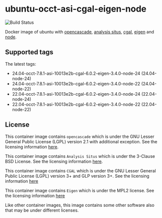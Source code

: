 # ubuntu-occt-asi-cgal-eigen-node

![Build Status](https://github.com/Michsior14/docker-3d-tools/actions/workflows/build-and-publish.yml/badge.svg)

Docker image of ubuntu with [opencascade](https://git.dev.opencascade.org/gitweb/?p=occt.git), [analysis situs](https://gitlab.com/ssv/AnalysisSitus), [cgal](https://github.com/CGAL/cgal), [eigen](https://eigen.tuxfamily.org/index.php?title=Main_Page) and [node](https://nodejs.org).

## Supported tags

The latest tags:

- 24.04-occt-7.8.1-asi-10013e2b-cgal-6.0.2-eigen-3.4.0-node-24 (24.04-node-24)
- 24.04-occt-7.8.1-asi-10013e2b-cgal-6.0.2-eigen-3.4.0-node-22 (24.04-node-22)
- 22.04-occt-7.8.1-asi-10013e2b-cgal-6.0.2-eigen-3.4.0-node-24 (22.04-node-24)
- 22.04-occt-7.8.1-asi-10013e2b-cgal-6.0.2-eigen-3.4.0-node-22 (22.04-node-22)

## License

This container image contains `opencascade` which is under the GNU Lesser General
Public License (LGPL) version 2.1 with additional exception. See the licensing
information [here](https://www.opencascade.com/content/licensing).

This container image contains `Analysis Situs` which is under the 3-Clause BSD License.
See the licensing information [here](https://gitlab.com/ssv/AnalysisSitus/-/blob/master/LICENSE).

This container image contains `CGAL` which is under the GNU Lesser General
Public License (LGPL) version 3+ and GLP version 3+. See the licensing
information [here](https://www.cgal.org/license.html)

This container image contains `Eigen` which is under the MPL2 license. See the licensing
information [here](https://www.mozilla.org/en-US/MPL/2.0/FAQ/)

Like other container images, this image contains some other software also that may
be under different licenses.
